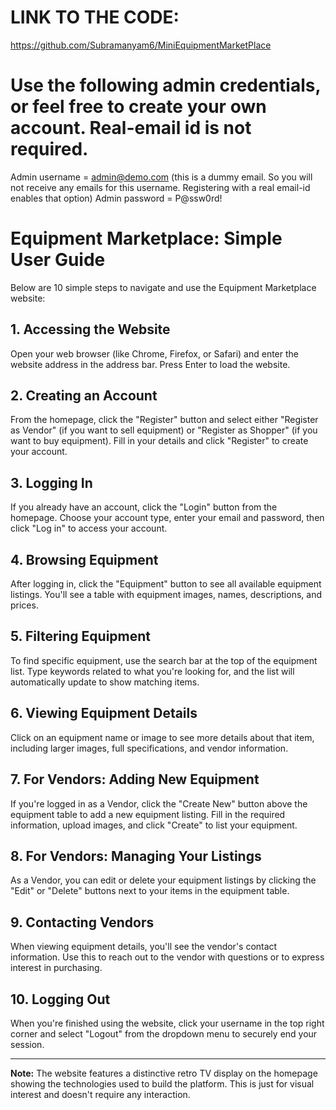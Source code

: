 # LINK TO THE CODE:
https://github.com/Subramanyam6/MiniEquipmentMarketPlace

# Use the following admin credentials, or feel free to create your own account. Real-email id is not required.

Admin username = admin@demo.com (this is a dummy email. So you will not receive any emails for this username. Registering with a real email-id enables that option)
Admin password = P@ssw0rd!

# Equipment Marketplace: Simple User Guide

Below are 10 simple steps to navigate and use the Equipment Marketplace website:

## 1. Accessing the Website

Open your web browser (like Chrome, Firefox, or Safari) and enter the website address in the address bar. Press Enter to load the website.

## 2. Creating an Account

From the homepage, click the "Register" button and select either "Register as Vendor" (if you want to sell equipment) or "Register as Shopper" (if you want to buy equipment). Fill in your details and click "Register" to create your account.

## 3. Logging In

If you already have an account, click the "Login" button from the homepage. Choose your account type, enter your email and password, then click "Log in" to access your account.

## 4. Browsing Equipment

After logging in, click the "Equipment" button to see all available equipment listings. You'll see a table with equipment images, names, descriptions, and prices.

## 5. Filtering Equipment

To find specific equipment, use the search bar at the top of the equipment list. Type keywords related to what you're looking for, and the list will automatically update to show matching items.

## 6. Viewing Equipment Details

Click on an equipment name or image to see more details about that item, including larger images, full specifications, and vendor information.

## 7. For Vendors: Adding New Equipment

If you're logged in as a Vendor, click the "Create New" button above the equipment table to add a new equipment listing. Fill in the required information, upload images, and click "Create" to list your equipment.

## 8. For Vendors: Managing Your Listings

As a Vendor, you can edit or delete your equipment listings by clicking the "Edit" or "Delete" buttons next to your items in the equipment table.

## 9. Contacting Vendors

When viewing equipment details, you'll see the vendor's contact information. Use this to reach out to the vendor with questions or to express interest in purchasing.

## 10. Logging Out

When you're finished using the website, click your username in the top right corner and select "Logout" from the dropdown menu to securely end your session.

---

**Note:** The website features a distinctive retro TV display on the homepage showing the technologies used to build the platform. This is just for visual interest and doesn't require any interaction. 